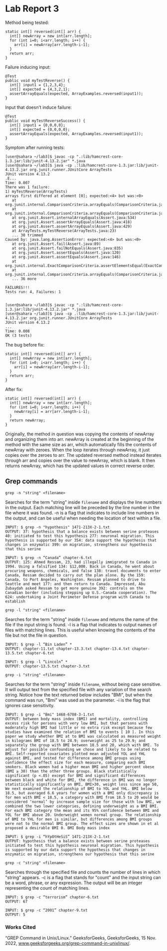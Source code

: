 # Lab Report 3

Method being tested:
```
static int[] reversed(int[] arr) {
  int[] newArray = new int[arr.length];
  for (int i=0; i<arr.length; i++) {
    arr[i] = newArray[arr.length-i-1];
  }
  return arr;
} 
```
Failure inducing input:
```
@Test
public void myTestReverse() {
  int[] input1 = {1,2,3,4};
  int[] expected = {4,3,2,1};
  assertArrayEquals(expected, ArrayExamples.reversed(input1));
}
```
Input that doesn't induce failure:
```
@Test
public void myTestReverseSuccess() {
  int[] input1 = {0,0,0,0};
  int[] expected = {0,0,0,0};
  assertArrayEquals(expected, ArrayExamples.reversed(input1));
}
```
Symptom after running tests:
```
[user@sahara ~/lab3]$ javac -cp ".:lib/hamcrest-core-1.3.jar:lib/junit-4.13.2.jar" *.java
[user@sahara ~/lab3]$ java -cp .:lib/hamcrest-core-1.3.jar:lib/junit-4.13.2.jar org.junit.runner.JUnitCore ArrayTests
JUnit version 4.13.2
.E...
Time: 0.007
There was 1 failure:
1) myTestReverse(ArrayTests)
arrays first differed at element [0]; expected:<4> but was:<0>
   at org.junit.internal.ComparisonCriteria.arrayEquals(ComparisonCriteria.java:78)
   at org.junit.internal.ComparisonCriteria.arrayEquals(ComparisonCriteria.java:28)
   at org.junit.Assert.internalArrayEquals(Assert.java:534)
   at org.junit.Assert.assertArrayEquals(Assert.java:418)
   at org.junit.Assert.assertArrayEquals(Assert.java:429)
   at ArrayTests.myTestReverse(ArrayTests.java:23)
   ... 30 trimmed
Caused by: java.lang.AssertionError: expected:<4> but was:<0>
   at org.junit.Assert.fail(Assert.java:89)
   at org.junit.Assert.failNotEquals(Assert.java:835)
   at org.junit.Assert.assertEquals(Assert.java:120)
   at org.junit.Assert.assertEquals(Assert.java:146)
   at org.junit.internal.ExactComparisonCriteria.assertElementsEqual(ExactComparisonCriteria.java:8)
   at org.junit.internal.ComparisonCriteria.arrayEquals(ComparisonCriteria.java:76)
   ... 36 more

FAILURES!!!
Tests run: 4, Failures: 1


[user@sahara ~/lab3]$ javac -cp ".:lib/hamcrest-core-1.3.jar:lib/junit-4.13.2.jar" *.java
[user@sahara ~/lab3]$ java -cp .:lib/hamcrest-core-1.3.jar:lib/junit-4.13.2.jar org.junit.runner.JUnitCore ArrayTests
JUnit version 4.13.2
...
Time: 0.008
OK (3 tests)
```
The bug before fix:
```
static int[] reversed(int[] arr) {
  int[] newArray = new int[arr.length];
  for (int i=0; i<arr.length; i++) {
    arr[i] = newArray[arr.length-i-1];
  }
  return arr;
} 
```
After fix:
```
static int[] reversed(int[] arr) {
  int[] newArray = new int[arr.length];
  for (int i=0; i<arr.length; i++) {
    newArray[i] = arr[arr.length-i-1];
  }
  return newArray;
} 
```

Originally, the method in question was copying the contents of newArray and organizing them into arr. newArray is created at the beginning of the method with the same size as arr, which automatically fills the contents of newArray with zeroes. When the loop iterates through newArray, it just copies over the zeroes to arr. The updated reversed method instead iterates through arr and copies over the value to newArray, which is blank. It then returns newArray, which has the updated values in correct reverse order.

## Grep commands
```
grep -n "string" <filename>
```
Searches for the term "string" inside `filename` and displays the line numbers in the output. Each matching line will be preceded by the line number in the file where it was found. -n is a flag that indicates to include line numbers in the output, and can be useful when needing the location of text within a file.
```
INPUT: $ grep -n "hypothesis" 1471-213X-2-1.txt
OUTPUT: 37: hypothesis that a balance exists between serine proteases 40: initiated to test this hypothesis 277: neuronal migration. This hypothesis is supported by our 354: data support the hypothesis that changes in enzymatic 399: on migration, strengthens our hypothesis that this serine

INPUT: $ grep -n “Canada” chapter-6.txt
OUTPUT: 125: Ahmed Ressam, 23, had illegally immigrated to Canada in 1994. Using a falsified 134: $12,000. Back in Canada, he went about procuring weapons, chemicals, and false 138: travel documents to enter Canada, Ressam decided to carry out the plan alone. By the 159: Canada, to Port Angeles, Washington. Ressam planned to drive to Seattle and meet 177: and then return to Canada. Impressed, Abu Zubaydah asked Ressam to get more genuine 392: controls on the Canadian border (including stepping up U.S.-Canada cooperation). The 624: undertaking a Joint Perimeter Defense program with Canada to establish
```



```
grep -l "string" <filename>
```
Searches for the term "string" inside `filename` and returns the name of the file if the input string is found. -l is a flap that indicates to output names of files with matching lines. This is useful when knowing the contents of the file but not the file in question.
```
INPUT: $ grep -l “Bin Laden” *
OUTPUT: chapter-11.txt chapter-13.3.txt chapter-13.4.txt chapter-13.5.txt chapter-6.txt

INPUT: $ grep -l “Lincoln” *
OUTPUT: chapter-13.5.txt chapter-3.txt
```



```
grep -i "string" <filename>
```
Searches for the term "string" inside `filename`, without being case sensitive. It will output text from the specified file with any variation of the search string. Notice how the text returned below includes "BMI", but when the command was run, "Bmi" was used as the parameter. -i is the flag that ignores case sensitivity.
```
INPUT: $ grep -i "Bmi" 1468-6708-3-1.txt
OUTPUT: between body mass index (BMI) and mortality, controlling excess risk for persons with very low BMI, but that persons with moderately high BMI had little or no extra risk except because few studies have examined the relation of BMI to events [ 10 ]. In this paper we study whether BMI at to BMI was calculated as measured weight in kilograms BMI of 18.5 to 24.9; overweight as 25 to 29.9; and separately the group with BMI between 18.5 and 20, which with BMI. To adjust for possible confounding we chose and likely to be related to BMI. Self-reported covariates plotted mean adjusted YOL and YHL against BMI, and tested for difference among BMI groups using confidence the effect size for each measure, comparing each BMI smokers. Black women had a higher mean BMI and higher percent obese (BMI ≥ 30) than the other three groups. Black statistically significant (p <.05) except for BMI and significant differences between black and white for BMI, the difference in BMI was no longer statistically significantly on BMI, BMI>30, weight loss since age 50, We next examined the relationship of BMI to YOL and YHL. BMI below 18.5, but averaged 6.6 years for women with a BMI only discrepancy is for men with BMI < 18.5, a category with BMI from 18.5 to 20 would be considered ‘normal’ by increase sample size for those with low BMI, we combined the two lower categories, defining underweight as a BMI BMI. For each BMI category the mean and its 95% confidence between BMI and YOL for BMI above 20. Underweight women normal group. The relationship of BMI to YHL for men is similar, but differences among BMI groups were not to the normal BMI group. The effect sizes are shown in et al proposed a desirable BMI 0. BMI Body mass index

INPUT: $ grep -i “hYpOtHeSiS” 1471-213X-2-1.txt
OUTPUT: hypothesis that a balance exists between serine proteases initiated to test this hypothesis neuronal migration. This hypothesis is supported by our data support the hypothesis that changes in enzymatic on migration, strengthens our hypothesis that this serine
```



```
grep -c "string" <filename>
```
Searches through the specified file and counts the number of lines in which "string" appears. -c is a flag that stands for "count" and the input string can be a word, phrase, or any expression. The output will be an integer representing the count of matching lines.
```
INPUT: $ grep -c “terrorism” chapter-6.txt
OUTPUT: 67

INPUT: $ grep -c “2001” chapter-9.txt
OUTPUT: 5
```



### Works Cited
“GREP Command in Unix/Linux.” GeeksforGeeks, GeeksforGeeks, 15 Nov. 2022, www.geeksforgeeks.org/grep-command-in-unixlinux/.
